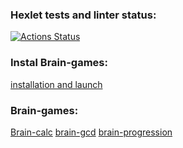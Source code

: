 ### Hexlet tests and linter status:
[![Actions Status](https://github.com/Oleg-Chaiko/python-project-49/workflows/hexlet-check/badge.svg)](https://github.com/Oleg-Chaiko/python-project-49/actions)

### Instal Brain-games:
[installation and launch](https://asciinema.org/a/kvuIE9AVNVuzpXYjf1g3xCw7y)

### Brain-games:
[Brain-calc](https://asciinema.org/a/CjRpesTkjnkYO4cf4bFCGbWnR
)
[brain-gcd](https://asciinema.org/a/Mf62oEE0pAlvkBcDDMErfvNOu)
[brain-progression](https://asciinema.org/a/O7KVxnrhUoTgh20HUn9ea4Lpq)